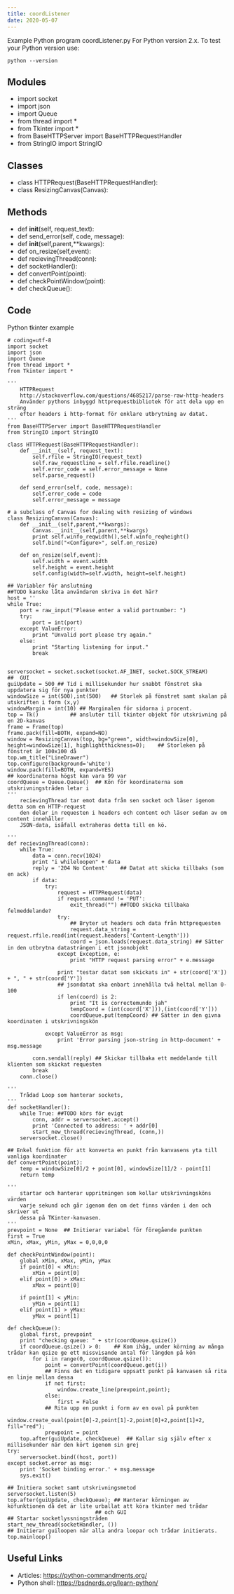 ```yaml
---
title: coordListener
date: 2020-05-07
---
```

Example Python program coordListener.py
For Python version 2.x.
To test your Python version use:

    python --version

## Modules

* import socket
* import json
* import Queue
* from thread import *
* from Tkinter import *
* from BaseHTTPServer import BaseHTTPRequestHandler
* from StringIO import StringIO

## Classes

* class HTTPRequest(BaseHTTPRequestHandler):
* class ResizingCanvas(Canvas):

## Methods

* def __init__(self, request_text):
* def send_error(self, code, message):
* def __init__(self,parent,**kwargs):
* def on_resize(self,event):
* def recievingThread(conn):
* def socketHandler():
* def convertPoint(point):
* def checkPointWindow(point):
* def checkQueue():

## Code

Python tkinter example

    # coding=utf-8
    import socket
    import json
    import Queue
    from thread import *
    from Tkinter import *
    
    '''
        HTTPRequest
        http://stackoverflow.com/questions/4685217/parse-raw-http-headers
        Använder pythons inbyggd httprequestbibliotek för att dela upp en sträng
        efter headers i http-format för enklare utbrytning av datat.
    '''
    from BaseHTTPServer import BaseHTTPRequestHandler
    from StringIO import StringIO
    
    class HTTPRequest(BaseHTTPRequestHandler):
        def __init__(self, request_text):
            self.rfile = StringIO(request_text)
            self.raw_requestline = self.rfile.readline()
            self.error_code = self.error_message = None
            self.parse_request()
    
        def send_error(self, code, message):
            self.error_code = code
            self.error_message = message
    
    # a subclass of Canvas for dealing with resizing of windows
    class ResizingCanvas(Canvas):
        def __init__(self,parent,**kwargs):
            Canvas.__init__(self,parent,**kwargs)
            print self.winfo_reqwidth(),self.winfo_reqheight()
            self.bind("<Configure>", self.on_resize)
    
        def on_resize(self,event):
            self.width = event.width
            self.height = event.height
            self.config(width=self.width, height=self.height)
    
    ## Variabler för anslutning
    ##TODO kanske låta användaren skriva in det här?
    host = ''
    while True:
        port = raw_input("Please enter a valid portnumber: ")
        try:
            port = int(port)
        except ValueError:
            print "Unvalid port please try again."
        else:
            print "Starting listening for input."
            break
    
    
    serversocket = socket.socket(socket.AF_INET, socket.SOCK_STREAM)
    ##  GUI
    guiUpdate = 500 ## Tid i millisekunder hur snabbt fönstret ska uppdatera sig för nya punkter
    windowSize = int(500),int(500)   ## Storlek på fönstret samt skalan på utskriften i form (x,y)
    windowMargin = int(10) ## Marginalen för sidorna i procent.
    top = Tk()          ## ansluter till tkinter objekt för utskrivning på en 2D-kanvas
    frame = Frame(top)
    frame.pack(fill=BOTH, expand=NO)
    window = ResizingCanvas(top, bg="green", width=windowSize[0], height=windowSize[1], highlightthickness=0);    ## Storleken på fönstret är 100x100 då
    top.wm_title("LineDrawer")
    top.configure(background='white')
    window.pack(fill=BOTH, expand=YES)
    ## koordinaterna högst kan vara 99 var
    coordQueue = Queue.Queue()  ## Kön för koordinaterna som utskrivningstråden letar i
    '''
        recievingThread tar emot data från sen socket och läser igenom detta som en HTTP-request
        den delar in requesten i headers och content och läser sedan av om content innehåller
        JSON-data, isåfall extraheras detta till en kö.
    
    '''
    def recievingThread(conn):
        while True:
            data = conn.recv(1024)
            print "i whileloopen" + data
            reply = '204 No Content'    ## Datat att skicka tillbaks (som en ack)
            if data:
                try:
                    request = HTTPRequest(data)
                    if request.command != 'PUT':
                        exit_thread("") ##TODO skicka tillbaka felmeddelande?
                    try:
                        ## Bryter ut headers och data från httprequesten
                        request.data_string = request.rfile.read(int(request.headers['Content-Length']))
                        coord = json.loads(request.data_string) ## Sätter in den utbrytna datasträngen i ett jsonobjekt
                    except Exception, e:
                        print "HTTP request parsing error" + e.message
    
                    print "testar datat som skickats in" + str(coord['X']) + ", " + str(coord['Y'])
                    ## jsondatat ska enbart innehålla två heltal mellan 0-100
                    if len(coord) is 2:
                        print "It is correctemundo jah"
                        tempCoord = (int(coord['X'])),(int(coord['Y']))
                        coordQueue.put(tempCoord) ## Sätter in den givna koordinaten i utskrivningskön
    
                except ValueError as msg:
                    print 'Error parsing json-string in http-document' + msg.message
    
            conn.sendall(reply) ## Skickar tillbaka ett meddelande till klienten som skickat requesten
            break
        conn.close()
    
    '''
        Trådad Loop som hanterar sockets,
    '''
    def socketHandler():
        while True: ##TODO körs för evigt
            conn, addr = serversocket.accept()
            print 'Connected to address: ' + addr[0]
            start_new_thread(recievingThread, (conn,))
        serversocket.close()
    
    ## Enkel funktion för att konverta en punkt från kanvasens yta till vanliga koordinater
    def convertPoint(point):
        temp = windowSize[0]/2 + point[0], windowSize[1]/2 - point[1]
        return temp
    
    '''
        startar och hanterar uppritningen som kollar utskrivningsköns värden
        varje sekund och går igenom den om det finns värden i den och skriver ut
        dessa på TKinter-kanvasen.
    '''
    prevpoint = None  ## Initierar variabel för föregående punkten
    first = True
    xMin, xMax, yMin, yMax = 0,0,0,0
    
    def checkPointWindow(point):
        global xMin, xMax, yMin, yMax
        if point[0] < xMin:
            xMin = point[0]
        elif point[0] > xMax:
            xMax = point[0]
    
        if point[1] < yMin:
            yMin = point[1]
        elif point[1] > yMax:
            yMax = point[1]
    
    def checkQueue():
        global first, prevpoint
        print "checking queue: " + str(coordQueue.qsize())
        if coordQueue.qsize() > 0:    ## Kom ihåg, under körning av många trådar kan qsize ge ett missvisande antal för längden på kön
            for i in range(0, coordQueue.qsize()):
                point = convertPoint(coordQueue.get(i))
                ## Finns det en tidigare uppsatt punkt på kanvasen så rita en linje mellan dessa
                if not first:
                    window.create_line(prevpoint,point);
                else:
                    first = False
                ## Rita upp en punkt i form av en oval på punkten
                window.create_oval(point[0]-2,point[1]-2,point[0]+2,point[1]+2, fill="red");
                prevpoint = point
        top.after(guiUpdate, checkQueue)  ## Kallar sig själv efter x millisekunder när den kört igenom sin grej
    try:
        serversocket.bind((host, port))
    except socket.error as msg:
        print 'Socket binding error.' + msg.message
        sys.exit()
    
    ## Initiera socket samt utskrivningsmetod
    serversocket.listen(5)
    top.after(guiUpdate, checkQueue); ## Hanterar körningen av köfunktionen då det är lite urballat att köra tkinter med trådar
                                ## och GUI
    ## Startar socketlyssningstråden
    start_new_thread(socketHandler, ())
    ## Initierar guiloopen när alla andra loopar och trådar initierats.
    top.mainloop()

## Useful Links

- Articles: https://python-commandments.org/
- Python shell: https://bsdnerds.org/learn-python/
